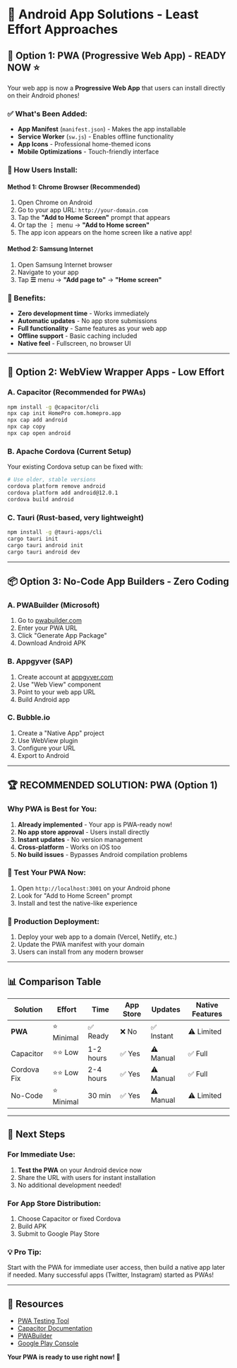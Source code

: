 # 📱 Android App Solutions - Least Effort Approaches

## 🚀 Option 1: PWA (Progressive Web App) - **READY NOW** ⭐

Your web app is now a **Progressive Web App** that users can install directly on their Android phones!

### ✅ What's Been Added:
- **App Manifest** (`manifest.json`) - Makes the app installable
- **Service Worker** (`sw.js`) - Enables offline functionality
- **App Icons** - Professional home-themed icons
- **Mobile Optimizations** - Touch-friendly interface

### 📲 How Users Install:

#### Method 1: Chrome Browser (Recommended)
1. Open Chrome on Android
2. Go to your app URL: `http://your-domain.com`
3. Tap the **"Add to Home Screen"** prompt that appears
4. Or tap the **⋮** menu → **"Add to Home screen"**
5. The app icon appears on the home screen like a native app!

#### Method 2: Samsung Internet
1. Open Samsung Internet browser
2. Navigate to your app
3. Tap **☰** menu → **"Add page to"** → **"Home screen"**

### 🎯 Benefits:
- **Zero development time** - Works immediately
- **Automatic updates** - No app store submissions
- **Full functionality** - Same features as your web app
- **Offline support** - Basic caching included
- **Native feel** - Fullscreen, no browser UI

---

## 🔧 Option 2: WebView Wrapper Apps - Low Effort

### A. Capacitor (Recommended for PWAs)
```bash
npm install -g @capacitor/cli
npx cap init HomePro com.homepro.app
npx cap add android
npx cap copy
npx cap open android
```

### B. Apache Cordova (Current Setup)
Your existing Cordova setup can be fixed with:
```bash
# Use older, stable versions
cordova platform remove android
cordova platform add android@12.0.1
cordova build android
```

### C. Tauri (Rust-based, very lightweight)
```bash
npm install -g @tauri-apps/cli
cargo tauri init
cargo tauri android init
cargo tauri android dev
```

---

## 📦 Option 3: No-Code App Builders - Zero Coding

### A. PWABuilder (Microsoft)
1. Go to [pwabuilder.com](https://pwabuilder.com)
2. Enter your PWA URL
3. Click "Generate App Package"
4. Download Android APK

### B. Appgyver (SAP)
1. Create account at [appgyver.com](https://appgyver.com)
2. Use "Web View" component
3. Point to your web app URL
4. Build Android app

### C. Bubble.io
1. Create a "Native App" project
2. Use WebView plugin
3. Configure your URL
4. Export to Android

---

## 🏆 **RECOMMENDED SOLUTION: PWA (Option 1)**

### Why PWA is Best for You:
1. **Already implemented** - Your app is PWA-ready now!
2. **No app store approval** - Users install directly
3. **Instant updates** - No version management
4. **Cross-platform** - Works on iOS too
5. **No build issues** - Bypasses Android compilation problems

### 📱 Test Your PWA Now:
1. Open `http://localhost:3001` on your Android phone
2. Look for "Add to Home Screen" prompt
3. Install and test the native-like experience

### 🚀 Production Deployment:
1. Deploy your web app to a domain (Vercel, Netlify, etc.)
2. Update the PWA manifest with your domain
3. Users can install from any modern browser

---

## 📊 Comparison Table

| Solution | Effort | Time | App Store | Updates | Native Features |
|----------|--------|------|-----------|---------|-----------------|
| **PWA** | ⭐ Minimal | ✅ Ready | ❌ No | ✅ Instant | ⚠️ Limited |
| Capacitor | ⭐⭐ Low | 1-2 hours | ✅ Yes | ⚠️ Manual | ✅ Full |
| Cordova Fix | ⭐⭐ Low | 2-4 hours | ✅ Yes | ⚠️ Manual | ✅ Full |
| No-Code | ⭐ Minimal | 30 min | ✅ Yes | ⚠️ Manual | ⚠️ Limited |

---

## 🎯 Next Steps

### For Immediate Use:
1. **Test the PWA** on your Android device now
2. Share the URL with users for instant installation
3. No additional development needed!

### For App Store Distribution:
1. Choose Capacitor or fixed Cordova
2. Build APK
3. Submit to Google Play Store

### 💡 Pro Tip:
Start with the PWA for immediate user access, then build a native app later if needed. Many successful apps (Twitter, Instagram) started as PWAs!

---

## 🔗 Resources

- [PWA Testing Tool](https://web.dev/measure/)
- [Capacitor Documentation](https://capacitorjs.com/docs)
- [PWABuilder](https://pwabuilder.com)
- [Google Play Console](https://play.google.com/console)

**Your PWA is ready to use right now! 🎉**